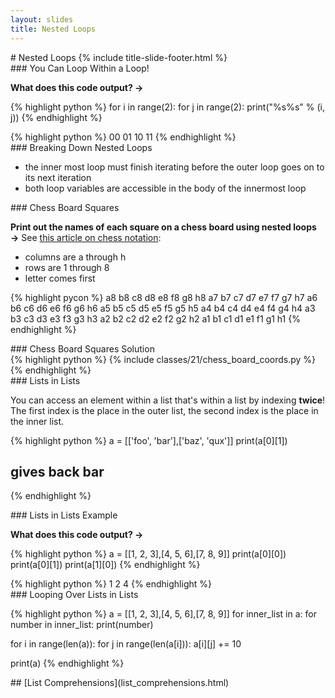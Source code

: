 ```yaml
---
layout: slides
title: Nested Loops 
---
```

<section markdown="block" class="title-slide">
# Nested Loops
{% include title-slide-footer.html %}
</section>

<section markdown="block">
### You Can Loop Within a Loop!

__What does this code output? &rarr;__

{% highlight python %}
for i in range(2):
	for j in range(2):
		print("%s%s" % (i, j))
{% endhighlight %}
<div class="incremental" markdown="block">
{% highlight python %}
00
01
10
11
{% endhighlight %}
</div>
</section>

<section markdown="block">
### Breaking Down Nested Loops

* the inner most loop must finish iterating before the outer loop goes on to its next iteration
* both loop variables are accessible in the body of the innermost loop
</section>

<section markdown="block">
### Chess Board Squares

__Print out the names of each square on a chess board using nested loops &rarr;__  See [this article on chess notation](http://www.chessstrategiesblog.com/chess-notation/):

* columns are a through h
* rows are 1 through 8
* letter comes first

{% highlight pycon %}
a8 b8 c8 d8 e8 f8 g8 h8 
a7 b7 c7 d7 e7 f7 g7 h7 
a6 b6 c6 d6 e6 f6 g6 h6 
a5 b5 c5 d5 e5 f5 g5 h5 
a4 b4 c4 d4 e4 f4 g4 h4 
a3 b3 c3 d3 e3 f3 g3 h3 
a2 b2 c2 d2 e2 f2 g2 h2 
a1 b1 c1 d1 e1 f1 g1 h1 
{% endhighlight %}

</section>

<section markdown="block">
### Chess Board Squares Solution

<div class="incremental" markdown="block">
{% highlight python %}
{% include classes/21/chess_board_coords.py  %}
{% endhighlight %}
</div>
</section>

<!--

<section markdown="block">
### Sieve

[Sieve of Eratosthenes](http://en.wikipedia.org/wiki/Sieve_of_Eratosthenes#Algorithm_complexity)

__Let's try to figure out a few different ways of doing this &rarr;__
</section>

<section markdown="block">
### Sieve Version 1

{% highlight python %}
{% include classes/21/sieve.py  %}
{% endhighlight %}
</section>

<section markdown="block">
### Sieve Version 2

{% highlight python %}
{% include classes/21/sieve_true_false.py  %}
{% endhighlight %}
</section>

<section markdown="block">
### Sieve Version 3

{% highlight python %}
{% include classes/21/sieve_with_del.py  %}
{% endhighlight %}
</section>

-->

<section markdown="block">
### Lists in Lists 

You can access an element within a list that's within a list by indexing __twice__!  The first index is the place in the outer list, the second index is the place in the inner list.

{% highlight python %}
a = [['foo', 'bar'],['baz', 'qux']]
print(a[0][1])
# gives back bar
{% endhighlight %}

</section>

<section markdown="block">
### Lists in Lists Example

__What does this code output? &rarr;__

{% highlight python %}
a = [[1, 2, 3],[4, 5, 6],[7, 8, 9]]
print(a[0][0])
print(a[0][1])
print(a[1][0])
{% endhighlight %}

<div class="incremental" markdown="block">
{% highlight python %}
1
2
4
{% endhighlight %}
</div>
</section>

<section markdown="block">
### Looping Over Lists in Lists

{% highlight python %}
a = [[1, 2, 3],[4, 5, 6],[7, 8, 9]]
for inner_list in a:
	for number in inner_list:
		print(number)

for i in range(len(a)):
	for j in range(len(a[i])):
		a[i][j] += 10

print(a)
{% endhighlight %}
</section>

<section markdown="block">
## [List Comprehensions](list_comprehensions.html)
</section>
